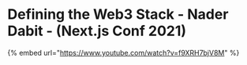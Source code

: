 # Defining the Web3 Stack - Nader Dabit - (Next.js Conf 2021)

{% embed url="https://www.youtube.com/watch?v=f9XRH7bjV8M" %}